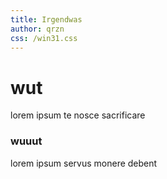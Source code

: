 ```yaml
---
title: Irgendwas 
author: qrzn
css: /win31.css
---
```


# wut

lorem ipsum te nosce sacrificare

### wuuut

lorem ipsum servus monere debent
